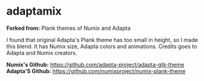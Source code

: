 # adaptamix

<b>Forked from:</b> Plank themes of Numix and Adapta

I found that original Adapta's Plank theme has too small in height, so I made this blend. It has Numix size, Adapta colors and animations. Credits goes to Adapta and Numix creators.

<b>Numix's Github:</b> https://github.com/adapta-project/adapta-gtk-theme
<b>Adapta'S Github:</b> https://github.com/numixproject/numix-plank-theme
